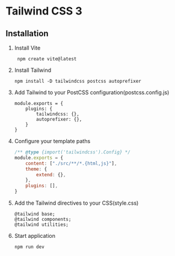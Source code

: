 # Tailwind CSS 3

## Installation
1. Install Vite
    ```
     npm create vite@latest
    ```
1. Install Tailwind
    ```
    npm install -D tailwindcss postcss autoprefixer
    ```

1. Add Tailwind to your PostCSS configuration(postcss.config.js)
    ```
    module.exports = {
        plugins: {
            tailwindcss: {},
            autoprefixer: {},
        }
    }
    ```
1. Configure your template paths
    ```javascript
    /** @type {import('tailwindcss').Config} */
    module.exports = {
        content: ["./src/**/*.{html,js}"],
        theme: {
            extend: {},
        },
        plugins: [],
    }
    ```
1. Add the Tailwind directives to your CSS(style.css)
    ```
    @tailwind base;
    @tailwind components;
    @tailwind utilities;
    ```
1. Start application
    ```
    npm run dev
    ```